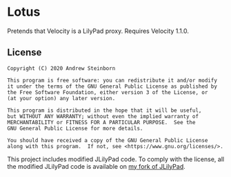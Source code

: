 # Lotus

Pretends that Velocity is a LilyPad proxy. Requires Velocity 1.1.0.

## License

    Copyright (C) 2020 Andrew Steinborn

    This program is free software: you can redistribute it and/or modify
    it under the terms of the GNU General Public License as published by
    the Free Software Foundation, either version 3 of the License, or
    (at your option) any later version.

    This program is distributed in the hope that it will be useful,
    but WITHOUT ANY WARRANTY; without even the implied warranty of
    MERCHANTABILITY or FITNESS FOR A PARTICULAR PURPOSE.  See the
    GNU General Public License for more details.

    You should have received a copy of the GNU General Public License
    along with this program.  If not, see <https://www.gnu.org/licenses/>.

This project includes modified JLilyPad code. To comply with the license, all
the modified JLilyPad code is available on [my fork of JLilyPad](https://github.com/astei/JLilyPad/tree/lotus-changes).